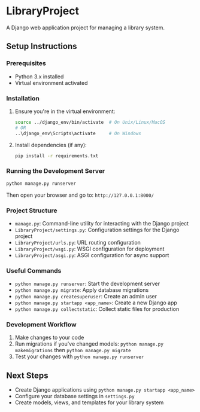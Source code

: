 # LibraryProject

A Django web application project for managing a library system.

## Setup Instructions

### Prerequisites
- Python 3.x installed
- Virtual environment activated

### Installation
1. Ensure you're in the virtual environment:
   ```bash
   source ../django_env/bin/activate  # On Unix/Linux/MacOS
   # OR
   ..\django_env\Scripts\activate     # On Windows
   ```

2. Install dependencies (if any):
   ```bash
   pip install -r requirements.txt
   ```

### Running the Development Server
```bash
python manage.py runserver
```

Then open your browser and go to: `http://127.0.0.1:8000/`

### Project Structure
- `manage.py`: Command-line utility for interacting with the Django project
- `LibraryProject/settings.py`: Configuration settings for the Django project
- `LibraryProject/urls.py`: URL routing configuration
- `LibraryProject/wsgi.py`: WSGI configuration for deployment
- `LibraryProject/asgi.py`: ASGI configuration for async support

### Useful Commands
- `python manage.py runserver`: Start the development server
- `python manage.py migrate`: Apply database migrations
- `python manage.py createsuperuser`: Create an admin user
- `python manage.py startapp <app_name>`: Create a new Django app
- `python manage.py collectstatic`: Collect static files for production

### Development Workflow
1. Make changes to your code
2. Run migrations if you've changed models: `python manage.py makemigrations` then `python manage.py migrate`
3. Test your changes with `python manage.py runserver`

## Next Steps
- Create Django applications using `python manage.py startapp <app_name>`
- Configure your database settings in `settings.py`
- Create models, views, and templates for your library system
